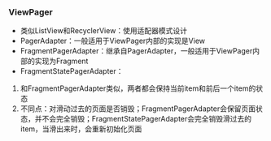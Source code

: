 ### ViewPager
- 类似ListView和RecyclerView：使用适配器模式设计
- PagerAdapter：一般适用于ViewPager内部的实现是View
- FragmentPagerAdapter：继承自PagerAdapter，一般适用于ViewPager内部的实现为Fragment
- FragmentStatePagerAdapter：
1. 和FragmentPagerAdapter类似，两者都会保持当前item和前后一个item的状态
2. 不同点：对滑动过去的页面是否销毁；FragmentPagerAdapter会保留页面状态，并不会完全销毁；FragmentStatePagerAdapter会完全销毁滑过去的item，当滑出来时，会重新初始化页面


